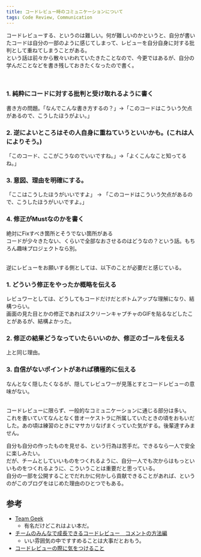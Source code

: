 ```yaml
---
title: コードレビュー時のコミュニケーションについて
tags: Code Review, Communication
---
```


コードレビューする、というのは難しい。何が難しいのかというと、自分が書いたコードは自分の一部のように感じてしまって、レビューを自分自身に対する批判として重ねてしまうことがある。<!--more-->  
という話は前々から散々いわれていたきたことなので、今更ではあるが、自分の学んだことなどを書き残しておきたくなったので書く。

<br />

### 1. 純粋にコードに対する批判と受け取れるように書く
書き方の問題。「なんでこんな書き方するの？」->「このコードはこういう欠点があるので、こうしたほうがよい。」

### 2. 逆によいところはその人自身に重ねていうといいかも。(これは人によりそう。)
「このコード、ここがこうなのでいいですね。」->「よくこんなこと知ってるね。」

### 3. 意図、理由を明確にする。
「ここはこうしたほうがいいですよ」 -> 「このコードはこういう欠点があるので、こうしたほうがいいですよ。」

### 4. 修正がMustなのかを書く
絶対にFixすべき箇所とそうでない箇所がある  
コードが少々きたない、くらいで全部なおさせるのはどうなの？という話。もちろん趣味プロジェクトなら別。  
    
<br />
逆にレビューをお願いする側としては、以下のことが必要だと感じている。  
  
### 1. どういう修正をやったか概略を伝える
レビュワーとしては、どうしてもコードだけだとボトムアップな理解になり、結構つらい。  
画面の見た目とかの修正であればスクリーンキャプチャのGIFを貼るなどしたことがあるが、結構よかった。

### 2. 修正の結果どうなっていたらいいのか、修正のゴールを伝える
上と同じ理由。

### 3. 自信がないポイントがあれば積極的に伝える
なんとなく隠したくなるが、隠してレビュワーが見落とすとコードレビューの意味がない。
  
<br />
コードレビューに限らず、一般的なコミュニケーションに通じる部分は多い。  
これを書いていてなんとなく昔オーケストラに所属していたときの頃をおもいだした。あの頃は練習のときにマサカリなげまくっていた気がする。後輩達すみません。  
  
自分も自分の作ったものを見せる、という行為は苦手だ。できるなら一人で安全に楽しみたい。  
だが、チームとしていいものをつくれるように、自分一人でも次からはもっといいものをつくれるように、こういうことは重要だと思っている。  
自分の一部を公開することでだれかに何かしら貢献できることがあれば、というのがこのブログをはじめた理由のひとつでもある。

## 参考
* <a href="http://www.amazon.co.jp/dp/4873116309" target="_blank">Team Geek</a>
    - 有名だけどこれはよい本だ。
* <a href="http://qiita.com/kikuchy/items/9ce3b72b27930131de93" target="_blank">チームのみんなで成長できるコードレビュー　コメントの方法編</a>
    - いい雰囲気の中ですすめることは大事だとおもう。
* <a href="http://qiita.com/awakia/items/8344ba751426e386e0f5" target="_blank">コードレビューの際に気をつけること</a>
